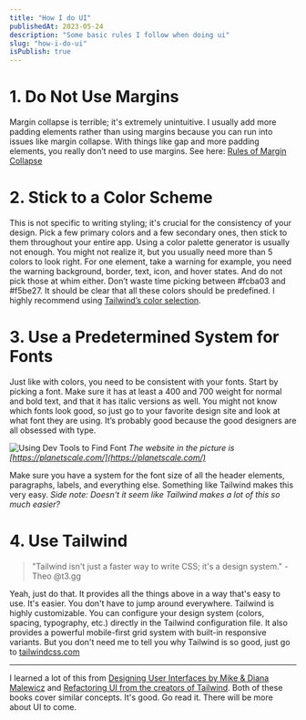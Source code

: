 ```yaml
---
title: "How I do UI"
publishedAt: 2023-05-24
description: "Some basic rules I follow when doing ui"
slug: "how-i-do-ui"
isPublish: true
---
```


# 1. Do Not Use Margins

Margin collapse is terrible; it's extremely unintuitive. I usually add more padding elements rather than using margins because you can run into issues like margin collapse. With things like gap and more padding elements, you really don’t need to use margins. See here: [Rules of Margin Collapse](https://www.joshwcomeau.com/css/rules-of-margin-collapse/)

# 2. Stick to a Color Scheme

This is not specific to writing styling; it's crucial for the consistency of your design. Pick a few primary colors and a few secondary ones, then stick to them throughout your entire app. Using a color palette generator is usually not enough. You might not realize it, but you usually need more than 5 colors to look right. For one element, take a warning for example, you need the warning background, border, text, icon, and hover states. And do not pick those at whim either. Don’t waste time picking between #fcba03 and #f5be27. It should be clear that all these colors should be predefined. I highly recommend using [Tailwind’s color selection](https://tailwindcss.com/docs/customizing-colors).

# 3. Use a Predetermined System for Fonts

Just like with colors, you need to be consistent with your fonts. Start by picking a font. Make sure it has at least a 400 and 700 weight for normal and bold text, and that it has italic versions as well. You might not know which fonts look good, so just go to your favorite design site and look at what font they are using. It’s probably good because the good designers are all obsessed with type.

![Using Dev Tools to Find Font](https://lex-img-p.s3.us-west-2.amazonaws.com/img/f5760c82-f3de-40b8-8f39-8c3f42d9b25a-RackMultipart20231113-92-axr891.png)
_The website in the picture is [https://planetscale.com/](https://planetscale.com/)_

Make sure you have a system for the font size of all the header elements, paragraphs, labels, and everything else. Something like Tailwind makes this very easy. _Side note: Doesn't it seem like Tailwind makes a lot of this so much easier?_

# 4. Use Tailwind

> "Tailwind isn't just a faster way to write CSS; it's a design system."
> \- Theo @t3.gg

Yeah, just do that. It provides all the things above in a way that's easy to use. It's easier. You don't have to jump around everywhere. Tailwind is highly customizable. You can configure your design system (colors, spacing, typography, etc.) directly in the Tailwind configuration file. It also provides a powerful mobile-first grid system with built-in responsive variants. But you don't need me to tell you why Tailwind is so good, just go to [tailwindcss.com](https://tailwindcss.com)

---

I learned a lot of this from [Designing User Interfaces by Mike & Diana Malewicz](https://www.designingui.com/) and [Refactoring UI from the creators of Tailwind](https://www.refactoringui.com/). Both of these books cover similar concepts. It's good. Go read it. There will be more about UI to come.